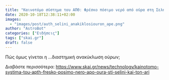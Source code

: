 ```yaml
---
title: "Καινοτόμο σύστημα του ΑΠΘ: Φρέσκο πόσιμο νερό από ούρα στη Σελήνη και τον Άρη"
date: 2020-10-18T12:38:11+02:00
images:
  - "images/post/auth_selini_anakiklosiouron_ape.png"
author: "AstroBot"
categories: ["Ειδήσεις"]
tags: ["skai.gr"]
draft: false
---
```


Πώς όμως γίνεται η ...διαστημική ανακύκλωση ούρων;

Διαβάστε περισσότερα: https://www.skai.gr/news/technology/kainotomo-systima-tou-apth-fresko-posimo-nero-apo-oura-sti-selini-kai-ton-ari
